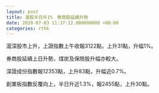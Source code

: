 ```yaml
---
layout: post
title: 滬股半日升1%　券商股延續升勢
date: 2020-07-03 11:37:12.000000000 +08:00
categories: rthk
---
```


滬深股市上升，上證指數上午收報3122點，上升31點，升幅1%。

券商股延續上日升勢，煤炭及保險股升幅亦較大。

深證成份指數報12353點，上升83點，升幅近0.7%。

創業板指數反覆向上，半日升近1.3%，報2455點，上升30點。

